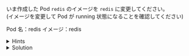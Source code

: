 いま作成した Pod `redis` のイメージを `redis` に変更してください。  
(イメージを変更して Pod が running 状態になることを確認してください)

Pod 名：redis
イメージ：redis


<details>
  <summary>Hints</summary>

Pod のマニフェスト ファイルを更新して `kubectl apply` コマンドを使用するか、`kubectl edit` コマンドを使用します。

</details>

<details>
  <summary>Solution</summary>

`kubectl edit pod redis`{{execute}} を実行してイメージを `redis` に変更します。  
または、`redis-definition.yaml` でイメージを `redis` に変更し、`kubectl apply -f redis-definition.yaml`{{execute}} を実行します。

</details>